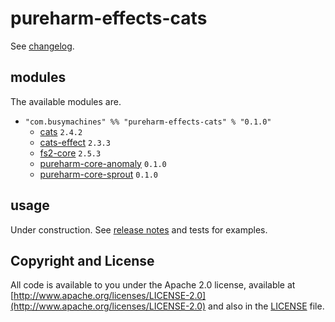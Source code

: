 # pureharm-effects-cats

See [changelog](./CHANGELOG.md).

## modules

The available modules are.

- `"com.busymachines" %% "pureharm-effects-cats" % "0.1.0"`
    - [cats](https://github.com/typelevel/cats/releases) `2.4.2`
    - [cats-effect](https://github.com/typelevel/cats-effect/releases) `2.3.3`
    - [fs2-core](https://github.com/typelevel/fs2/releases) `2.5.3`
    - [pureharm-core-anomaly](https://github.com/busymachines/pureharm-core/releases) `0.1.0`
    - [pureharm-core-sprout](https://github.com/busymachines/pureharm-core/releases) `0.1.0`
## usage

Under construction. See [release notes](https://github.com/busymachines/pureharm-effects-cats/releases) and tests for examples.

## Copyright and License

All code is available to you under the Apache 2.0 license, available
at [http://www.apache.org/licenses/LICENSE-2.0](http://www.apache.org/licenses/LICENSE-2.0) and also in
the [LICENSE](./LICENSE) file.

